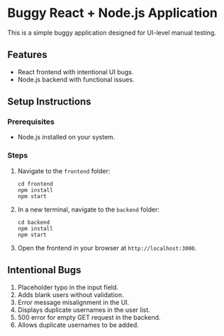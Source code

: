 # Buggy React + Node.js Application

This is a simple buggy application designed for UI-level manual testing.

## Features
- React frontend with intentional UI bugs.
- Node.js backend with functional issues.

## Setup Instructions

### Prerequisites
- Node.js installed on your system.

### Steps
1. Navigate to the `frontend` folder:
   ```
   cd frontend
   npm install
   npm start
   ```

2. In a new terminal, navigate to the `backend` folder:
   ```
   cd backend
   npm install
   npm start
   ```

3. Open the frontend in your browser at `http://localhost:3000`.

## Intentional Bugs
1. Placeholder typo in the input field.
2. Adds blank users without validation.
3. Error message misalignment in the UI.
4. Displays duplicate usernames in the user list.
5. 500 error for empty GET request in the backend.
6. Allows duplicate usernames to be added.
